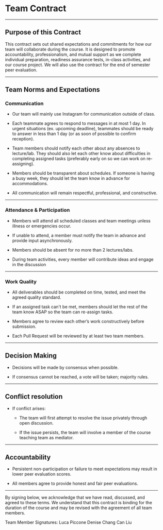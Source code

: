 # Team Contract

---
## Purpose of this Contract

This contract sets out shared expectations and commitments for how our team will collaborate during the course. It is designed to promote accountability, professionalism, and mutual support as we complete individual preparation, readiness assurance tests, in-class activities, and our course project. We will also use the contract for the end of semester peer evaluation.

---
## Team Norms and Expectations

### Communication

* Our team will mainly use Instagram for communication outside of class. 

* Each teammate agrees to respond to messages in at most 1 day. In urgent situations (ex. upcoming deadline), teammates should be ready to answer in less than 1 day (or as soon of possible to confirm reception).

* Team members should notify each other about any absences to lecture/lab. They should also let each other know about difficulties in completing assigned tasks (preferably early on so we can work on re-assigning).

* Members should be transparent about schedules. If someone is having a busy week, they should let the team know in advance for accommodations. 

* All communication will remain respectful, professional, and constructive.


---
### Attendance & Participation
* Members will attend all scheduled classes and team meetings unless illness or emergencies occur.

* If unable to attend, a member must notify the team in advance and provide input asynchronously.

* Members should be absent for no more than 2 lectures/labs. 

* During team activities, every member will contribute ideas and engage in the discussion
---
### Work Quality
* All deliverables should be completed on time, tested, and meet the agreed quality standard.

* If an assigned task can't be met, members should let the rest of the team know ASAP so the team can re-assign tasks. 

* Members agree to review each other’s work constructively before submission.

* Each Pull Request will be reviewed by at least two team members.

---

## Decision Making

* Decisions will be made by consensus when possible.

* If consensus cannot be reached, a vote will be taken; majority rules.


---
## Conflict resolution

* If conflict arises:

  * The team will first attempt to resolve the issue privately through open discussion.

  * If the issue persists, the team will involve a member of the course teaching team as mediator.
---

## Accountability

* Persistent non-participation or failure to meet expectations may result in lower peer evaluation scores.

* All members agree to provide honest and fair peer evaluations.
---


By signing below, we acknowledge that we have read, discussed, and agreed to these terms. We understand that this contract is binding for the duration of the course and may be revised with the agreement of all team members.

Team Member Signatures:
Luca Piccone
Denise Chang
Can Liu
